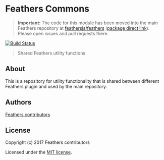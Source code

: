 # Feathers Commons

> __Important:__ The code for this module has been moved into the main Feathers repository at [feathersjs/feathers](https://github.com/feathersjs/feathers) ([package direct link](https://github.com/feathersjs/feathers/tree/master/packages/commons)). Please open issues and pull requests there.

[![Build Status](https://travis-ci.org/feathersjs/commons.png?branch=master)](https://travis-ci.org/feathersjs/commons)

> Shared Feathers utility functions

## About

This is a repository for utility functionality that is shared between different Feathers plugin and used by the main repository.


## Authors

[Feathers contributors](https://github.com/feathersjs/commons/graphs/contributors)

## License

Copyright (c) 2017 Feathers contributors

Licensed under the [MIT license](LICENSE).
